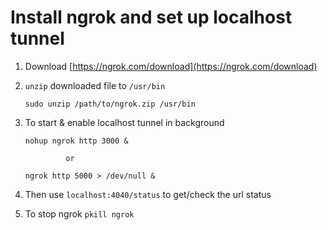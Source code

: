 # Install ngrok and set up localhost tunnel

1. Download [https://ngrok.com/download](https://ngrok.com/download)

2. `unzip` downloaded file to `/usr/bin`

    `sudo unzip /path/to/ngrok.zip /usr/bin`
    
3. To start & enable localhost tunnel in background
	
	`nohup ngrok http 3000 &` 
	
	            or
		    
	`ngrok http 5000 > /dev/null &` 
	
4. Then use `localhost:4040/status` to get/check the url status

5. To stop ngrok
    `pkill ngrok`
